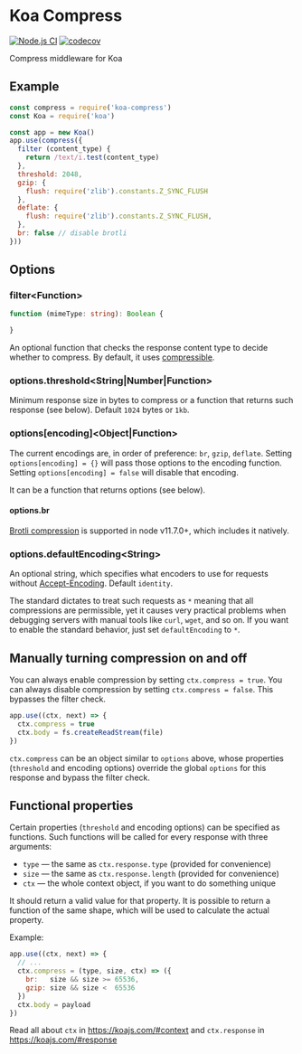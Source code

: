 # Koa Compress

[![Node.js CI](https://github.com/koajs/compress/workflows/Node.js%20CI/badge.svg?branch=master)](https://github.com/koajs/compress/actions?query=workflow%3A%22Node.js+CI%22+branch%3Amaster)
[![codecov](https://codecov.io/gh/koajs/compress/branch/master/graph/badge.svg)](https://codecov.io/gh/koajs/compress)

Compress middleware for Koa

## Example

```js
const compress = require('koa-compress')
const Koa = require('koa')

const app = new Koa()
app.use(compress({
  filter (content_type) {
  	return /text/i.test(content_type)
  },
  threshold: 2048,
  gzip: {
    flush: require('zlib').constants.Z_SYNC_FLUSH
  },
  deflate: {
    flush: require('zlib').constants.Z_SYNC_FLUSH,
  },
  br: false // disable brotli
}))
```

## Options

### filter\<Function\>

```ts
function (mimeType: string): Boolean {

}
```

An optional function that checks the response content type to decide whether to compress.
By default, it uses [compressible](https://github.com/jshttp/compressible).

### options.threshold\<String|Number|Function\>

Minimum response size in bytes to compress or a function that returns such response (see below).
Default `1024` bytes or `1kb`.

### options[encoding]\<Object|Function\>

The current encodings are, in order of preference: `br`, `gzip`, `deflate`.
Setting `options[encoding] = {}` will pass those options to the encoding function.
Setting `options[encoding] = false` will disable that encoding.

It can be a function that returns options (see below).

#### options<span></span>.br

[Brotli compression](https://en.wikipedia.org/wiki/Brotli) is supported in node v11.7.0+, which includes it natively.

### options.defaultEncoding\<String\>

An optional string, which specifies what encoders to use for requests without
[Accept-Encoding](https://developer.mozilla.org/en-US/docs/Web/HTTP/Headers/Accept-Encoding).
Default `identity`.

The standard dictates to treat such requests as `*` meaning that all compressions are permissible,
yet it causes very practical problems when debugging servers with manual tools like `curl`, `wget`, and so on.
If you want to enable the standard behavior, just set `defaultEncoding` to `*`.

## Manually turning compression on and off

You can always enable compression by setting `ctx.compress = true`.
You can always disable compression by setting `ctx.compress = false`.
This bypasses the filter check.

```js
app.use((ctx, next) => {
  ctx.compress = true
  ctx.body = fs.createReadStream(file)
})
```

`ctx.compress` can be an object similar to `options` above, whose properties (`threshold` and encoding options)
override the global `options` for this response and bypass the filter check.

## Functional properties

Certain properties (`threshold` and encoding options) can be specified as functions. Such functions will be called
for every response with three arguments:

* `type` &mdash; the same as `ctx.response.type` (provided for convenience)
* `size` &mdash; the same as `ctx.response.length` (provided for convenience)
* `ctx` &mdash; the whole context object, if you want to do something unique

It should return a valid value for that property. It is possible to return a function of the same shape,
which will be used to calculate the actual property.

Example:

```js
app.use((ctx, next) => {
  // ...
  ctx.compress = (type, size, ctx) => ({
    br:   size && size >= 65536,
    gzip: size && size <  65536
  })
  ctx.body = payload
})
```

Read all about `ctx` in https://koajs.com/#context and `ctx.response` in https://koajs.com/#response
